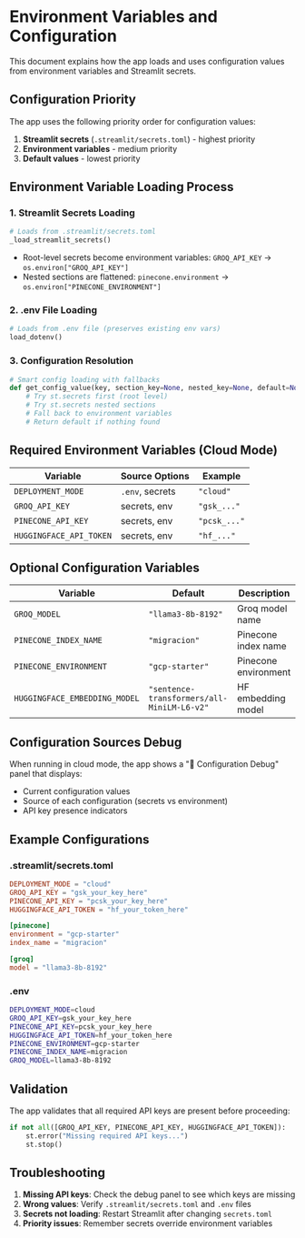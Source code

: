 # Environment Variables and Configuration

This document explains how the app loads and uses configuration values from environment variables and Streamlit secrets.

## Configuration Priority

The app uses the following priority order for configuration values:

1. **Streamlit secrets** (`.streamlit/secrets.toml`) - highest priority
2. **Environment variables** - medium priority
3. **Default values** - lowest priority

## Environment Variable Loading Process

### 1. Streamlit Secrets Loading

```python
# Loads from .streamlit/secrets.toml
_load_streamlit_secrets()
```

- Root-level secrets become environment variables: `GROQ_API_KEY` → `os.environ["GROQ_API_KEY"]`
- Nested sections are flattened: `pinecone.environment` → `os.environ["PINECONE_ENVIRONMENT"]`

### 2. .env File Loading

```python
# Loads from .env file (preserves existing env vars)
load_dotenv()
```

### 3. Configuration Resolution

```python
# Smart config loading with fallbacks
def get_config_value(key, section_key=None, nested_key=None, default=None):
    # Try st.secrets first (root level)
    # Try st.secrets nested sections
    # Fall back to environment variables
    # Return default if nothing found
```

## Required Environment Variables (Cloud Mode)

| Variable                | Source Options  | Example      |
| ----------------------- | --------------- | ------------ |
| `DEPLOYMENT_MODE`       | `.env`, secrets | `"cloud"`    |
| `GROQ_API_KEY`          | secrets, env    | `"gsk_..."`  |
| `PINECONE_API_KEY`      | secrets, env    | `"pcsk_..."` |
| `HUGGINGFACE_API_TOKEN` | secrets, env    | `"hf_..."`   |

## Optional Configuration Variables

| Variable                      | Default                                    | Description          |
| ----------------------------- | ------------------------------------------ | -------------------- |
| `GROQ_MODEL`                  | `"llama3-8b-8192"`                         | Groq model name      |
| `PINECONE_INDEX_NAME`         | `"migracion"`                              | Pinecone index name  |
| `PINECONE_ENVIRONMENT`        | `"gcp-starter"`                            | Pinecone environment |
| `HUGGINGFACE_EMBEDDING_MODEL` | `"sentence-transformers/all-MiniLM-L6-v2"` | HF embedding model   |

## Configuration Sources Debug

When running in cloud mode, the app shows a "🔧 Configuration Debug" panel that displays:

- Current configuration values
- Source of each configuration (secrets vs environment)
- API key presence indicators

## Example Configurations

### .streamlit/secrets.toml

```toml
DEPLOYMENT_MODE = "cloud"
GROQ_API_KEY = "gsk_your_key_here"
PINECONE_API_KEY = "pcsk_your_key_here"
HUGGINGFACE_API_TOKEN = "hf_your_token_here"

[pinecone]
environment = "gcp-starter"
index_name = "migracion"

[groq]
model = "llama3-8b-8192"
```

### .env

```bash
DEPLOYMENT_MODE=cloud
GROQ_API_KEY=gsk_your_key_here
PINECONE_API_KEY=pcsk_your_key_here
HUGGINGFACE_API_TOKEN=hf_your_token_here
PINECONE_ENVIRONMENT=gcp-starter
PINECONE_INDEX_NAME=migracion
GROQ_MODEL=llama3-8b-8192
```

## Validation

The app validates that all required API keys are present before proceeding:

```python
if not all([GROQ_API_KEY, PINECONE_API_KEY, HUGGINGFACE_API_TOKEN]):
    st.error("Missing required API keys...")
    st.stop()
```

## Troubleshooting

1. **Missing API keys**: Check the debug panel to see which keys are missing
2. **Wrong values**: Verify `.streamlit/secrets.toml` and `.env` files
3. **Secrets not loading**: Restart Streamlit after changing `secrets.toml`
4. **Priority issues**: Remember secrets override environment variables
